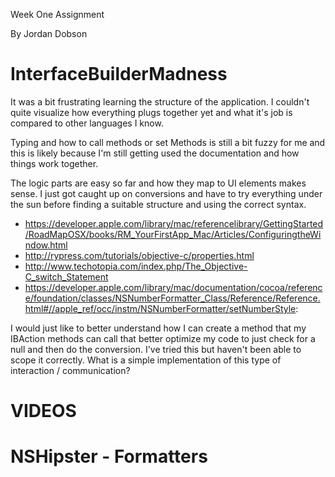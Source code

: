 Week One Assignment

By Jordan Dobson

InterfaceBuilderMadness
=======================

It was a bit frustrating learning the structure of the application. I couldn't quite visualize how everything plugs together yet and what it's job is compared to other languages I know. 

Typing and how to call methods or set Methods is still a bit fuzzy for me and this is likely because I'm still getting used the documentation and how things work together.

The logic parts are easy so far and how they map to UI elements makes sense. I just got caught up on conversions and have to try everything under the sun before finding a suitable structure and using the correct syntax.

* https://developer.apple.com/library/mac/referencelibrary/GettingStarted/RoadMapOSX/books/RM_YourFirstApp_Mac/Articles/ConfiguringtheWindow.html
* http://rypress.com/tutorials/objective-c/properties.html
* http://www.techotopia.com/index.php/The_Objective-C_switch_Statement
* https://developer.apple.com/library/mac/documentation/cocoa/reference/foundation/classes/NSNumberFormatter_Class/Reference/Reference.html#//apple_ref/occ/instm/NSNumberFormatter/setNumberStyle:

I would just like to better understand how I can create a method that my IBAction methods can call that better optimize my code to just check for a null and then do the conversion. I've tried this but haven't been able to scope it correctly. What is a simple implementation of this type of interaction / communication?

VIDEOS
=======================



NSHipster - Formatters
=======================


